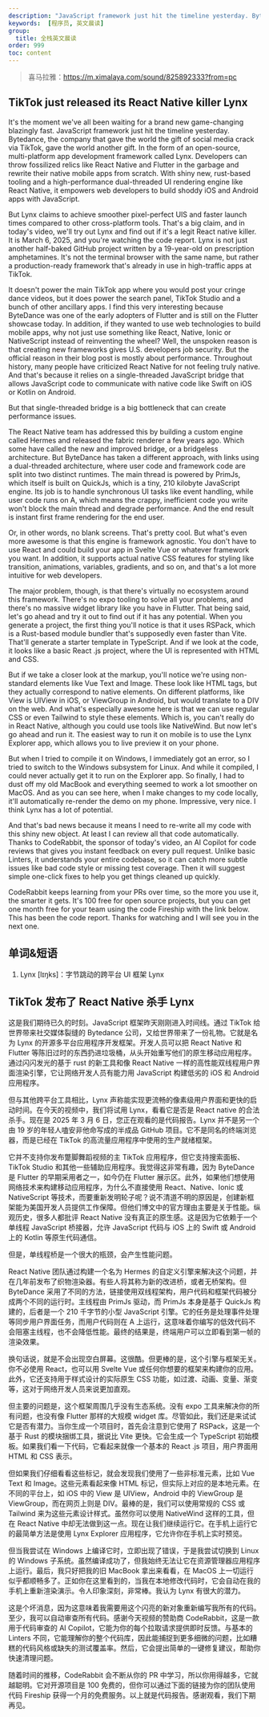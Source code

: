 ```yaml
---
description: "JavaScript framework just hit the timeline yesterday. Bytedance, the company that gave the world the gift of social media crack via TikTok, gave the world another gift."
keywords:  [程序员, 英文晨读]
group:
  title: 全栈英文晨读
order: 999
toc: content
---
```


> 喜马拉雅：https://m.ximalaya.com/sound/825892333?from=pc

## TikTok just released its React Native killer Lynx

It's the moment we've all been waiting for a brand new game-changing blazingly fast. JavaScript framework just hit the timeline yesterday. Bytedance, the company that gave the world the gift of social media crack via TikTok, gave the world another gift. In the form of an open-source, multi-platform app development framework called Lynx. Developers can throw fossilized relics like React Native and Flutter in the garbage and rewrite their native mobile apps from scratch. With shiny new, rust-based tooling and a high-performance dual-threaded UI rendering engine like React Native, it empowers web developers to build shoddy iOS and Android apps with JavaScript.

But Lynx claims to achieve smoother pixel-perfect UIS and faster launch times compared to other cross-platform tools. That's a big claim, and in today's video, we'll try out Lynx and find out if it's a legit React native killer. It is March 6, 2025, and you're watching the code report. Lynx is not just another half-baked GitHub project written by a 19-year-old on prescription amphetamines. It's not the terminal browser with the same name, but rather a production-ready framework that's already in use in high-traffic apps at TikTok.

It doesn't power the main TikTok app where you would post your cringe dance videos, but it does power the search panel, TikTok Studio and a bunch of other ancillary apps. I find this very interesting because ByteDance was one of the early adopters of Flutter and is still on the Flutter showcase today. In addition, if they wanted to use web technologies to build mobile apps, why not just use something like React, Native, Ionic or NativeScript instead of reinventing the wheel? Well, the unspoken reason is that creating new frameworks gives U.S. developers job security. But the official reason in their blog post is mostly about performance. Throughout history, many people have criticized React Native for not feeling truly native. And that's because it relies on a single-threaded JavaScript bridge that allows JavaScript code to communicate with native code like Swift on iOS or Kotlin on Android.

But that single-threaded bridge is a big bottleneck that can create performance issues.

The React Native team has addressed this by building a custom engine called Hermes and released the fabric renderer a few years ago. Which some have called the new and improved bridge, or a bridgeless architecture. But ByteDance has taken a different approach, with links using a dual-threaded architecture, where user code and framework code are split into two distinct runtimes. The main thread is powered by PrimJs, which itself is built on QuickJs, which is a tiny, 210 kilobyte JavaScript engine. Its job is to handle synchronous UI tasks like event handling, while user code runs on A, which means the crappy, inefficient code you write won't block the main thread and degrade performance. And the end result is instant first frame rendering for the end user.

Or, in other words, no blank screens. That's pretty cool. But what's even more awesome is that this engine is framework agnostic. You don't have to use React and could build your app in Svelte Vue or whatever framework you want. In addition, it supports actual native CSS features for styling like transition, animations, variables, gradients, and so on, and that's a lot more intuitive for web developers.

The major problem, though, is that there's virtually no ecosystem around this framework. There's no expo tooling to solve all your problems, and there's no massive widget library like you have in Flutter. That being said, let's go ahead and try it out to find out if it has any potential. When you generate a project, the first thing you'll notice is that it uses RSPack, which is a Rust-based module bundler that's supposedly even faster than Vite. That'll generate a starter template in TypeScript. And if we look at the code, it looks like a basic React .js project, where the UI is represented with HTML and CSS.

But if we take a closer look at the markup, you'll notice we're using non-standard elements like Vue Text and Image. These look like HTML tags, but they actually correspond to native elements. On different platforms, like View is UIView in iOS, or ViewGroup in Android, but would translate to a DIV on the web. And what's especially awesome here is that we can use regular CSS or even Tailwind to style these elements. Which is, you can't really do in React Native, although you could use tools like NativeWind. But now let's go ahead and run it. The easiest way to run it on mobile is to use the Lynx Explorer app, which allows you to live preview it on your phone.

But when I tried to compile it on Windows, I immediately got an error, so I tried to switch to the Windows subsystem for Linux. And while it compiled, I could never actually get it to run on the Explorer app. So finally, I had to dust off my old MacBook and everything seemed to work a lot smoother on MacOS. And as you can see here, when I make changes to my code locally, it'll automatically re-render the demo on my phone. Impressive, very nice. I think Lynx has a lot of potential.

And that's bad news because it means I need to re-write all my code with this shiny new object. At least I can review all that code automatically. Thanks to CodeRabbit, the sponsor of today's video, an AI Copilot for code reviews that gives you instant feedback on every pull request. Unlike basic Linters, it understands your entire codebase, so it can catch more subtle issues like bad code style or missing test coverage. Then it will suggest simple one-click fixes to help you get things cleaned up quickly.

CodeRabbit keeps learning from your PRs over time, so the more you use it, the smarter it gets. It's 100 free for open source projects, but you can get one month free for your team using the code Fireship with the link below. This has been the code report. Thanks for watching and I will see you in the next one.

## 单词&短语

1. Lynx [lɪŋks]：字节跳动的跨平台 UI 框架 Lynx

## TikTok 发布了 React Native 杀手 Lynx

这是我们期待已久的时刻。JavaScript 框架昨天刚刚进入时间线。通过 TikTok 给世界带来社交媒体裂缝的 Bytedance 公司，又给世界带来了一份礼物。它就是名为 Lynx 的开源多平台应用程序开发框架。开发人员可以把 React Native 和 Flutter 等陈旧过时的东西扔进垃圾桶，从头开始重写他们的原生移动应用程序。通过闪闪发光的基于 rust 的新工具和像 React Native 一样的高性能双线程用户界面渲染引擎，它让网络开发人员有能力用 JavaScript 构建低劣的 iOS 和 Android 应用程序。

但与其他跨平台工具相比，Lynx 声称能实现更流畅的像素级用户界面和更快的启动时间。在今天的视频中，我们将试用 Lynx，看看它是否是 React native 的合法杀手。现在是 2025 年 3 月 6 日，您正在观看的是代码报告。Lynx 并不是另一个由 19 岁的年轻人嗑安非他命写成的半成品 GitHub 项目。它不是同名的终端浏览器，而是已经在 TikTok 的高流量应用程序中使用的生产就绪框架。

它并不支持你发布蹩脚舞蹈视频的主 TikTok 应用程序，但它支持搜索面板、TikTok Studio 和其他一些辅助应用程序。我觉得这非常有趣，因为 ByteDance 是 Flutter 的早期采用者之一，如今仍在 Flutter 展示区。此外，如果他们想使用网络技术来构建移动应用程序，为什么不直接使用 React、Native、Ionic 或 NativeScript 等技术，而要重新发明轮子呢？说不清道不明的原因是，创建新框架能为美国开发人员提供工作保障。但他们博文中的官方理由主要是关于性能。纵观历史，很多人都批评 React Native 没有真正的原生感。这是因为它依赖于一个单线程 JavaScript 桥接器，允许 JavaScript 代码与 iOS 上的 Swift 或 Android 上的 Kotlin 等原生代码通信。

但是，单线程桥是一个很大的瓶颈，会产生性能问题。

React Native 团队通过构建一个名为 Hermes 的自定义引擎来解决这个问题，并在几年前发布了织物渲染器。有些人将其称为新的改进桥，或者无桥架构。但 ByteDance 采用了不同的方法，链接使用双线程架构，用户代码和框架代码被分成两个不同的运行时。主线程由 PrimJs 驱动，而 PrimJs 本身是基于 QuickJs 构建的，后者是一个 210 千字节的小型 JavaScript 引擎。它的任务是处理事件处理等同步用户界面任务，而用户代码则在 A 上运行，这意味着你编写的低效代码不会阻塞主线程，也不会降低性能。最终的结果是，终端用户可以立即看到第一帧的渲染效果。

换句话说，就是不会出现空白屏幕。这很酷。但更棒的是，这个引擎与框架无关。你不必使用 React，也可以用 Svelte Vue 或任何你想要的框架来构建你的应用。此外，它还支持用于样式设计的实际原生 CSS 功能，如过渡、动画、变量、渐变等，这对于网络开发人员来说更加直观。

但主要的问题是，这个框架周围几乎没有生态系统。没有 expo 工具来解决你的所有问题，也没有像 Flutter 那样的大规模 widget 库。尽管如此，我们还是来试试它是否有潜力。当你生成一个项目时，首先会注意到它使用了 RSPack，这是一个基于 Rust 的模块捆绑工具，据说比 Vite 更快。它会生成一个 TypeScript 初始模板。如果我们看一下代码，它看起来就像一个基本的 React .js 项目，用户界面用 HTML 和 CSS 表示。

但如果我们仔细看看这些标记，就会发现我们使用了一些非标准元素，比如 Vue Text 和 Image。这些元素看起来像 HTML 标记，但实际上对应的是本地元素。在不同的平台上，如 iOS 中的 View 是 UIView，Android 中的 ViewGroup 是 ViewGroup，而在网页上则是 DIV。最棒的是，我们可以使用常规的 CSS 或 Tailwind 来为这些元素设计样式。虽然你可以使用 NativeWind 这样的工具，但在 React Native 中却无法做到这一点。现在让我们继续运行它。在手机上运行它的最简单方法是使用 Lynx Explorer 应用程序，它允许你在手机上实时预览。

但当我尝试在 Windows 上编译它时，立即出现了错误，于是我尝试切换到 Linux 的 Windows 子系统。虽然编译成功了，但我始终无法让它在资源管理器应用程序上运行。最后，我只好把我的旧 MacBook 拿出来看看，在 MacOS 上一切运行似乎都顺畅多了。正如你在这里看到的，当我在本地修改代码时，它会自动在我的手机上重新渲染演示。令人印象深刻，非常棒。我认为 Lynx 有很大的潜力。

这是个坏消息，因为这意味着我需要用这个闪亮的新对象重新编写我所有的代码。至少，我可以自动审查所有代码。感谢今天视频的赞助商 CodeRabbit，这是一款用于代码审查的 AI Copilot，它能为你的每个拉取请求提供即时反馈。与基本的 Linters 不同，它能理解你的整个代码库，因此能捕捉到更多细微的问题，比如糟糕的代码风格或缺失的测试覆盖率。然后，它会提出简单的一键修复建议，帮助你快速清理问题。

随着时间的推移，CodeRabbit 会不断从你的 PR 中学习，所以你用得越多，它就越聪明。它对开源项目是 100 免费的，但你可以通过下面的链接为你的团队使用代码 Fireship 获得一个月的免费服务。以上就是代码报告。感谢观看，我们下期再见。
